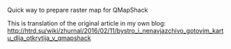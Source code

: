 Quick way to prepare raster map for QMapShack

This is translation of the original article in my own blog: http://htrd.su/wiki/zhurnal/2016/02/11/bystro_i_nenavjazchivo_gotovim_kartu_dlja_otkrytija_v_qmapshack